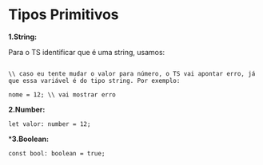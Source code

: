# Tipos Primitivos

**1.String:**

Para o TS identificar que é uma string, usamos:

``` let nome: string = "Jess"; 

\\ caso eu tente mudar o valor para número, o TS vai apontar erro, já que essa variável é do tipo string. Por exemplo:

nome = 12; \\ vai mostrar erro

```

**2.Number:**

``` let valor: number = 12; ```

***3.Boolean:**

``` const bool: boolean = true; ```


